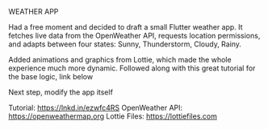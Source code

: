 WEATHER APP

Had a free moment and decided to draft a small Flutter weather app.
It fetches live data from the OpenWeather API, requests location permissions, and adapts between four states: Sunny, Thunderstorm, Cloudy, Rainy.

Added animations and graphics from Lottie, which made the whole experience much more dynamic.
Followed along with this great tutorial for the base logic, link below

Next step, modify the app itself

Tutorial: https://lnkd.in/ezwfc4RS
OpenWeather API: https://openweathermap.org
Lottie Files: https://lottiefiles.com
